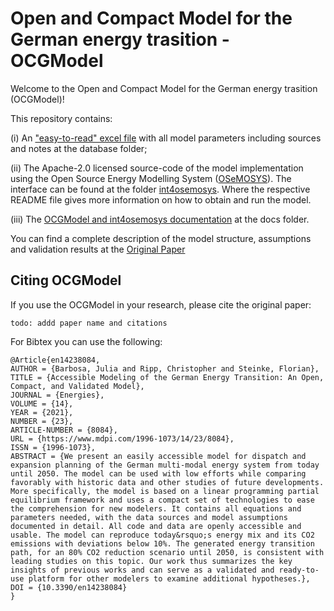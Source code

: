 # Open and Compact Model for the German energy trasition - OCGModel

Welcome to the Open and Compact  Model for the German energy trasition (OCGModel)! 


This repository contains:

(i) An ["easy-to-read" excel file](/database/database.xlsx) with all model parameters including sources and notes at the database folder;

(ii) The Apache-2.0 licensed source-code of the model implementation using the Open Source Energy Modelling System ([OSeMOSYS](http://www.osemosys.org)). 
The interface can be found at the folder [int4osemosys](/int4osemosys). Where the respective README file gives more information on how to obtain and run the model.

(iii) The [OCGModel and int4osemosys documentation](/docs/OCGModel_docs.pdf) at the docs folder.

You can find a complete description of the model structure,  assumptions and validation results at the [Original Paper](https://www.google.de)

## Citing OCGModel

If you use the OCGModel in your research, please cite the original paper:

	todo: addd paper name and citations 

For Bibtex you can use the following:

    
	@Article{en14238084,
	AUTHOR = {Barbosa, Julia and Ripp, Christopher and Steinke, Florian},
	TITLE = {Accessible Modeling of the German Energy Transition: An Open, Compact, and Validated Model},
	JOURNAL = {Energies},
	VOLUME = {14},
	YEAR = {2021},
	NUMBER = {23},
	ARTICLE-NUMBER = {8084},
	URL = {https://www.mdpi.com/1996-1073/14/23/8084},
	ISSN = {1996-1073},
	ABSTRACT = {We present an easily accessible model for dispatch and expansion planning of the German multi-modal energy system from today until 2050. The model can be used with low efforts while comparing favorably with historic data and other studies of future developments. More specifically, the model is based on a linear programming partial equilibrium framework and uses a compact set of technologies to ease the comprehension for new modelers. It contains all equations and parameters needed, with the data sources and model assumptions documented in detail. All code and data are openly accessible and usable. The model can reproduce today&rsquo;s energy mix and its CO2 emissions with deviations below 10%. The generated energy transition path, for an 80% CO2 reduction scenario until 2050, is consistent with leading studies on this topic. Our work thus summarizes the key insights of previous works and can serve as a validated and ready-to-use platform for other modelers to examine additional hypotheses.},
	DOI = {10.3390/en14238084}
	}




	
	
	



